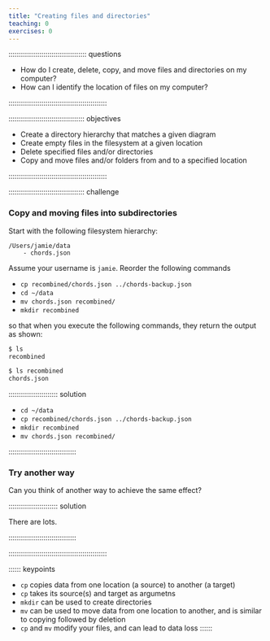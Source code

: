 ```yaml
---
title: "Creating files and directories"
teaching: 0
exercises: 0
---
```


:::::::::::::::::::::::::::::::::::::: questions

- How do I create, delete, copy, and move files and directories on my computer?
- How can I identify the location of files on my computer?

::::::::::::::::::::::::::::::::::::::::::::::::

::::::::::::::::::::::::::::::::::::: objectives

- Create a directory hierarchy that matches a given diagram 
- Create empty files in the filesystem at a given location
- Delete specified files and/or directories
- Copy and move files and/or folders from and to a specified location
 
::::::::::::::::::::::::::::::::::::::::::::::::

::::::::::::::::::::::::::::::::::::: challenge 

### Copy and moving files into subdirectories

Start with the following filesystem hierarchy:

```
/Users/jamie/data
    - chords.json
```

Assume your username is `jamie`. Reorder the following commands

- `cp recombined/chords.json ../chords-backup.json`
- `cd ~/data`
- `mv chords.json recombined/`
- `mkdir recombined`

so that when you execute the following commands, they return the output as shown:

```bash
$ ls
recombined

$ ls recombined
chords.json
```
:::::::::::::::::::::::: solution 

- `cd ~/data`
- `cp recombined/chords.json ../chords-backup.json`
- `mkdir recombined`
- `mv chords.json recombined/`

:::::::::::::::::::::::::::::::::


### Try another way

Can you think of another way to achieve the same effect?

:::::::::::::::::::::::: solution 

There are lots.
  
:::::::::::::::::::::::::::::::::

::::::::::::::::::::::::::::::::::::::::::::::::


:::::: keypoints
 - `cp` copies data from one location (a source) to another (a target)
 - `cp` takes its source(s) and target as argumetns
 - `mkdir` can be used to create directories
 - `mv` can be used to move data from one location to another, and is similar to copying followed by deletion 
 - `cp` and `mv` modify your files, and can lead to data loss
::::::
